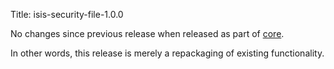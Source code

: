 Title: isis-security-file-1.0.0
                               
No changes since previous release when released as part of [core](../../../../core/about.html).

In other words, this release is merely a repackaging of existing functionality.
 
